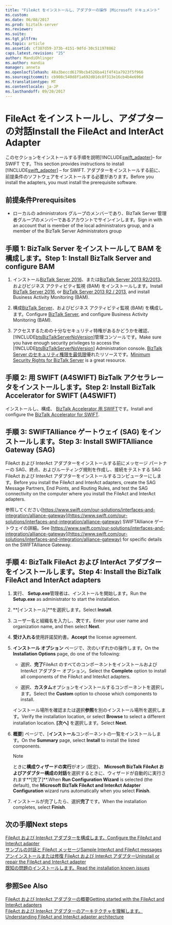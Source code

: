 ```yaml
---
title: "FileAct をインストールし、アダプターの操作 |Microsoft ドキュメント"
ms.custom: 
ms.date: 06/08/2017
ms.prod: biztalk-server
ms.reviewer: 
ms.suite: 
ms.tgt_pltfrm: 
ms.topic: article
ms.assetid: cf387d59-373b-4151-9dfd-30c511978862
caps.latest.revision: "25"
author: MandiOhlinger
ms.author: mandia
manager: anneta
ms.openlocfilehash: 48a3beccd6179bcb4526ba41f4f41a7923f5f966
ms.sourcegitcommit: cb908c540d8f1a692d01dc8f313e16cb4b4e696d
ms.translationtype: MT
ms.contentlocale: ja-JP
ms.lasthandoff: 09/20/2017
---
```

# <a name="install-the-fileact-and-interact-adapter"></a><span data-ttu-id="419c0-102">FileAct をインストールし、アダプターの対話</span><span class="sxs-lookup"><span data-stu-id="419c0-102">Install the FileAct and InterAct Adapter</span></span>
<span data-ttu-id="419c0-103">このセクションをインストールする手順を説明[!INCLUDE[swift_adapter](../../includes/swift-adapter-md.md)]– for SWIFT です。</span><span class="sxs-lookup"><span data-stu-id="419c0-103">This section provides instructions to install [!INCLUDE[swift_adapter](../../includes/swift-adapter-md.md)] – for SWIFT.</span></span> <span data-ttu-id="419c0-104">アダプターをインストールする前に、前提条件のソフトウェアをインストールする必要があります。</span><span class="sxs-lookup"><span data-stu-id="419c0-104">Before you install the adapters, you must install the prerequisite software.</span></span>  
  
## <a name="prerequisites"></a><span data-ttu-id="419c0-105">前提条件</span><span class="sxs-lookup"><span data-stu-id="419c0-105">Prerequisites</span></span>  

* <span data-ttu-id="419c0-106">ローカルの administrators グループのメンバーであり、BizTalk Server 管理者グループのメンバーであるアカウントでサインインします。</span><span class="sxs-lookup"><span data-stu-id="419c0-106">Sign in with an account that is member of the local administrators group, and a member of the BizTalk Server Administrators group</span></span>
  
## <a name="step-1-install-biztalk-server-and-configure-bam"></a><span data-ttu-id="419c0-107">手順 1: BizTalk Server をインストールして BAM を構成します。</span><span class="sxs-lookup"><span data-stu-id="419c0-107">Step 1: Install BizTalk Server and configure BAM</span></span>

1. <span data-ttu-id="419c0-108">インストール[BizTalk Server 2016](../../install-and-config-guides/biztalk-server-2016-what-s-new-and-installation.md)、または[BizTalk Server 2013 R2/2013](../../install-and-config-guides/biztalk-server-2013-and-2013-r2-what-s-new-install-and-upgrade.md)、およびビジネス アクティビティ監視 (BAM) をインストールします。</span><span class="sxs-lookup"><span data-stu-id="419c0-108">Install [BizTalk Server 2016](../../install-and-config-guides/biztalk-server-2016-what-s-new-and-installation.md), or [BizTalk Server 2013 R2 / 2013](../../install-and-config-guides/biztalk-server-2013-and-2013-r2-what-s-new-install-and-upgrade.md), and install Business Activity Monitoring (BAM).</span></span>

2. <span data-ttu-id="419c0-109">構成[BizTalk Server](../../install-and-config-guides/configure-biztalk-server.md)、およびビジネス アクティビティ監視 (BAM) を構成します。</span><span class="sxs-lookup"><span data-stu-id="419c0-109">Configure [BizTalk Server](../../install-and-config-guides/configure-biztalk-server.md), and configure Business Activity Monitoring (BAM).</span></span>
  
3. <span data-ttu-id="419c0-110">アクセスするための十分なセキュリティ特権があるかどうかを確認、[!INCLUDE[btsBizTalkServerNoVersion](../../includes/btsbiztalkservernoversion-md.md)]管理コンソールです。</span><span class="sxs-lookup"><span data-stu-id="419c0-110">Make sure you have enough security privileges to access the [!INCLUDE[btsBizTalkServerNoVersion](../../includes/btsbiztalkservernoversion-md.md)] Administration console.</span></span> <span data-ttu-id="419c0-111">[BizTalk Server のセキュリティ権限を最低限](http://social.technet.microsoft.com/wiki/contents/articles/24590.minimum-security-rights-for-biztalk-server-2006-to-2016.aspx)優れたリソースです。</span><span class="sxs-lookup"><span data-stu-id="419c0-111">[Minimum Security Rights for BizTalk Server](http://social.technet.microsoft.com/wiki/contents/articles/24590.minimum-security-rights-for-biztalk-server-2006-to-2016.aspx) is a great resource.</span></span>
  
## <a name="step-2-install-biztalk-accelerator-for-swift-a4swift"></a><span data-ttu-id="419c0-112">手順 2: 用 SWIFT (A4SWIFT) BizTalk アクセラレータをインストールします。</span><span class="sxs-lookup"><span data-stu-id="419c0-112">Step 2: Install BizTalk Accelerator for SWIFT (A4SWIFT)</span></span>  

<span data-ttu-id="419c0-113">インストールし、構成、 [BizTalk Accelerator 用 SWIFT](../../adapters-and-accelerators/accelerator-swift/install-configure-and-deploy-the-biztalk-accelerator-for-swift.md)です。</span><span class="sxs-lookup"><span data-stu-id="419c0-113">Install and configure the [BizTalk Accelerator for SWIFT](../../adapters-and-accelerators/accelerator-swift/install-configure-and-deploy-the-biztalk-accelerator-for-swift.md).</span></span>

  
## <a name="step-3-install-swiftalliance-gateway-sag"></a><span data-ttu-id="419c0-114">手順 3: SWIFTAlliance ゲートウェイ (SAG) をインストールします。</span><span class="sxs-lookup"><span data-stu-id="419c0-114">Step 3: Install SWIFTAlliance Gateway (SAG)</span></span>  
 <span data-ttu-id="419c0-115">FileAct および InterAct アダプターをインストールする前にメッセージ パートナーの SAG、終点、およびルーティング規則を作成し、接続をテストする SAG FileAct および InterAct アダプターをインストールするコンピューターにします。</span><span class="sxs-lookup"><span data-stu-id="419c0-115">Before you install the FileAct and InterAct adapters, create the SAG Message Partners, End Points, and Routing Rules, and test the SAG connectivity on the computer where you install the FileAct and InterAct adapters.</span></span>

<span data-ttu-id="419c0-116">参照してください[https://www.swift.com/our-solutions/interfaces-and-integration/alliance-gateway](https://www.swift.com/our-solutions/interfaces-and-integration/alliance-gateway) SWIFTAlliance ゲートウェイの詳細。</span><span class="sxs-lookup"><span data-stu-id="419c0-116">See [https://www.swift.com/our-solutions/interfaces-and-integration/alliance-gateway](https://www.swift.com/our-solutions/interfaces-and-integration/alliance-gateway) for specific details on the SWIFTAlliance Gateway.</span></span>  

## <a name="step-4-install-the-biztalk-fileact-and-interact-adapters"></a><span data-ttu-id="419c0-117">手順 4: BizTalk FileAct および InterAct アダプターをインストールします。</span><span class="sxs-lookup"><span data-stu-id="419c0-117">Step 4: Install the BizTalk FileAct and InterAct adapters</span></span>  
  
1. <span data-ttu-id="419c0-118">実行、 **Setup.exe**管理者は、インストールを開始します。</span><span class="sxs-lookup"><span data-stu-id="419c0-118">Run the **Setup.exe** as administrator to start the installation.</span></span>  
  
2.  <span data-ttu-id="419c0-119">**[インストール]**を選択します。</span><span class="sxs-lookup"><span data-stu-id="419c0-119">Select **Install**.</span></span>  
  
3.  <span data-ttu-id="419c0-120">ユーザー名と組織名を入力し、**次**です。</span><span class="sxs-lookup"><span data-stu-id="419c0-120">Enter your user name and organization name, and then select **Next**.</span></span>  
  
4.  <span data-ttu-id="419c0-121">**受け入れる**使用許諾契約書。</span><span class="sxs-lookup"><span data-stu-id="419c0-121">**Accept** the license agreement.</span></span>
  
5.  <span data-ttu-id="419c0-122">**インストール オプション** ページで、次のいずれかの操作します。</span><span class="sxs-lookup"><span data-stu-id="419c0-122">On the **Installation Options** page, do one of the following:</span></span>  
  
    -   <span data-ttu-id="419c0-123">選択、**完了**FileAct のすべてのコンポーネントをインストールおよび InterAct アダプター オプション。</span><span class="sxs-lookup"><span data-stu-id="419c0-123">Select the **Complete** option to install all components of the FileAct and InterAct adapters.</span></span>  
  
    -   <span data-ttu-id="419c0-124">選択、**カスタム**オプションをインストールするコンポーネントを選択します。</span><span class="sxs-lookup"><span data-stu-id="419c0-124">Select the **Custom** option to choose which components to install.</span></span>  
  
     <span data-ttu-id="419c0-125">インストール場所を確認または選択**参照**を別のインストール場所を選択します。</span><span class="sxs-lookup"><span data-stu-id="419c0-125">Verify the installation location, or select **Browse** to select a different installation location.</span></span> <span data-ttu-id="419c0-126">**[次へ]** を選択します。</span><span class="sxs-lookup"><span data-stu-id="419c0-126">Select **Next**.</span></span>  
  
6.  <span data-ttu-id="419c0-127">**概要**] ページで、[**インストール**コンポーネントの一覧をインストールします。</span><span class="sxs-lookup"><span data-stu-id="419c0-127">On the **Summary** page, select **Install** to install the listed components.</span></span>  
  
    > [!NOTE]
    >  <span data-ttu-id="419c0-128">ときに**構成ウィザードの実行**がオン (既定)、 **Microsoft BizTalk FileAct およびアダプター構成の対話**を選択するときに、ウィザードが自動的に実行されます**[完了]**.</span><span class="sxs-lookup"><span data-stu-id="419c0-128">When **Run Configuration Wizard** is selected (the default), the **Microsoft BizTalk FileAct and InterAct Adapter Configuration** wizard runs automatically when you select **Finish**.</span></span>  
  
7. <span data-ttu-id="419c0-129">インストールが完了したら、選択**完了**です。</span><span class="sxs-lookup"><span data-stu-id="419c0-129">When the installation completes, select **Finish**.</span></span> 

## <a name="next-steps"></a><span data-ttu-id="419c0-130">次の手順</span><span class="sxs-lookup"><span data-stu-id="419c0-130">Next steps</span></span>

[<span data-ttu-id="419c0-131">FileAct および InterAct アダプターを構成します。</span><span class="sxs-lookup"><span data-stu-id="419c0-131">Configure the FileAct and InterAct adapter</span></span>](../../adapters-and-accelerators/fileact-interact/configure-the-fileact-and-interact-adapter.md)  
[<span data-ttu-id="419c0-132">サンプルの対話と FileAct メッセージ</span><span class="sxs-lookup"><span data-stu-id="419c0-132">Sample InterAct and FileAct messages</span></span>](../../adapters-and-accelerators/fileact-interact/sample-interact-and-fileact-messages.md)  
[<span data-ttu-id="419c0-133">アンインストールまたは修復 FileAct および InterAct アダプター</span><span class="sxs-lookup"><span data-stu-id="419c0-133">Uninstall or repair the FileAct and InterAct adapter</span></span>](../../adapters-and-accelerators/fileact-interact/uninstall-or-repair-the-fileact-and-interact-adapter.md)  
[<span data-ttu-id="419c0-134">既知の問題のインストールします。</span><span class="sxs-lookup"><span data-stu-id="419c0-134">Read the installation known issues</span></span>](../../adapters-and-accelerators/fileact-interact/read-the-installation-known-issues.md)
  
## <a name="see-also"></a><span data-ttu-id="419c0-135">参照</span><span class="sxs-lookup"><span data-stu-id="419c0-135">See Also</span></span>  
[<span data-ttu-id="419c0-136">FileAct および InterAct アダプターの概要</span><span class="sxs-lookup"><span data-stu-id="419c0-136">Getting started with the FileAct and InterAct adapters</span></span>](../../adapters-and-accelerators/fileact-interact/getting-started-with-the-fileact-and-interact-adapters.md)  
[<span data-ttu-id="419c0-137">FileAct および InterAct アダプターのアーキテクチャを理解します。</span><span class="sxs-lookup"><span data-stu-id="419c0-137">Understanding FileAct and InterAct adapter architecture</span></span>](../../adapters-and-accelerators/fileact-interact/understanding-fileact-and-interact-adapter-architecture.md)
